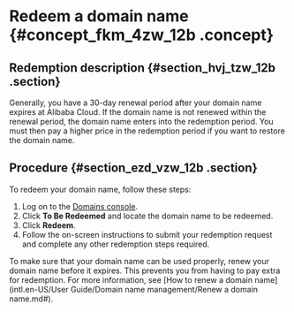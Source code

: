 # Redeem a domain name {#concept_fkm_4zw_12b .concept}

## Redemption description {#section_hvj_tzw_12b .section}

Generally, you have a 30-day renewal period after your domain name expires at Alibaba Cloud. If the domain name is not renewed within the renewal period, the domain name enters into the redemption period. You must then pay a higher price in the redemption period if you want to restore the domain name.

## Procedure {#section_ezd_vzw_12b .section}

To redeem your domain name, follow these steps:

1.  Log on to the [Domains console](https://dc.console.aliyun.com/?spm=a2c1d.8251217.1002.19.7e29eef51CoVFy#/domain/list).
2.  Click **To Be Redeemed** and locate the domain name to be redeemed.
3.  Click **Redeem**.
4.  Follow the on-screen instructions to submit your redemption request and complete any other redemption steps required.

To make sure that your domain name can be used properly, renew your domain name before it expires. This prevents you from having to pay extra for redemption. For more information, see [How to renew a domain name](intl.en-US/User Guide/Domain name management/Renew a domain name.md#).

